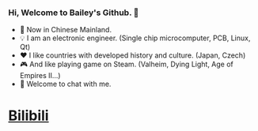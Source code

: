 ### Hi, Welcome to Bailey's Github. 👋

- 🤗️ Now in Chinese Mainland.
- 💡️ I am an electronic engineer. (Single chip microcomputer, PCB, Linux, Qt)
- ❤️ I like countries with developed history and culture. (Japan, Czech)
- 🎮️ And like playing game on Steam. (Valheim, Dying Light, Age of Empires II...)
- 💬 Welcome to chat with me.
# [Bilibili](https://space.bilibili.com/15325878)
